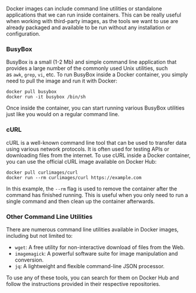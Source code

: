 Docker images can include command line utilities or standalone applications that we can run inside containers. This can be really useful when working with third-party images, as the tools we want to use are already packaged and available to be run without any installation or configuration.

### BusyBox

BusyBox is a small (1-2 Mb) and simple command line application that provides a large number of the commonly used Unix utilities, such as `awk`, `grep`, `vi`, etc. To run BusyBox inside a Docker container, you simply need to pull the image and run it with Docker:

```
docker pull busybox
docker run -it busybox /bin/sh
```

Once inside the container, you can start running various BusyBox utilities just like you would on a regular command line.

### cURL

cURL is a well-known command line tool that can be used to transfer data using various network protocols. It is often used for testing APIs or downloading files from the internet. To use cURL inside a Docker container, you can use the official cURL image available on Docker Hub:

```
docker pull curlimages/curl
docker run --rm curlimages/curl https://example.com
```

In this example, the `--rm` flag is used to remove the container after the command has finished running. This is useful when you only need to run a single command and then clean up the container afterwards.

### Other Command Line Utilities

There are numerous command line utilities available in Docker images, including but not limited to:

- `wget`: A free utility for non-interactive download of files from the Web.
- `imagemagick`: A powerful software suite for image manipulation and conversion.
- `jq`: A lightweight and flexible command-line JSON processor.

To use any of these tools, you can search for them on Docker Hub and follow the instructions provided in their respective repositories.